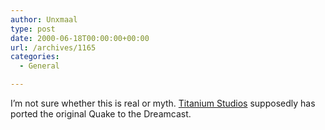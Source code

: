 ```yaml
---
author: Unxmaal
type: post
date: 2000-06-18T00:00:00+00:00
url: /archives/1165
categories:
  - General

---
```

I&#8217;m not sure whether this is real or myth. [Titanium Studios][1] supposedly has ported the original Quake to the Dreamcast.

 [1]: http://www.titaniumstudios.com/games.html